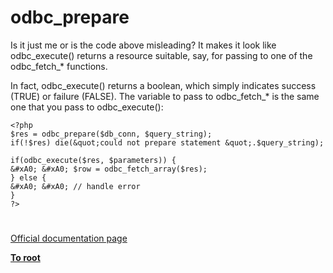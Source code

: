 # odbc_prepare





Is it just me or is the code above misleading? It makes it look like odbc_execute() returns a resource suitable, say, for passing to one of the odbc_fetch_* functions.

In fact, odbc_execute() returns a boolean, which simply indicates success (TRUE) or failure (FALSE). The variable to pass to odbc_fetch_* is the same one that you pass to odbc_execute():



```
<?php
$res = odbc_prepare($db_conn, $query_string);
if(!$res) die(&quot;could not prepare statement &quot;.$query_string);

if(odbc_execute($res, $parameters)) {
&#xA0; &#xA0; $row = odbc_fetch_array($res);
} else {
&#xA0; &#xA0; // handle error
}
?>
```



  

#

[Official documentation page](https://www.php.net/manual/en/function.odbc-prepare.php)

**[To root](/README.md)**